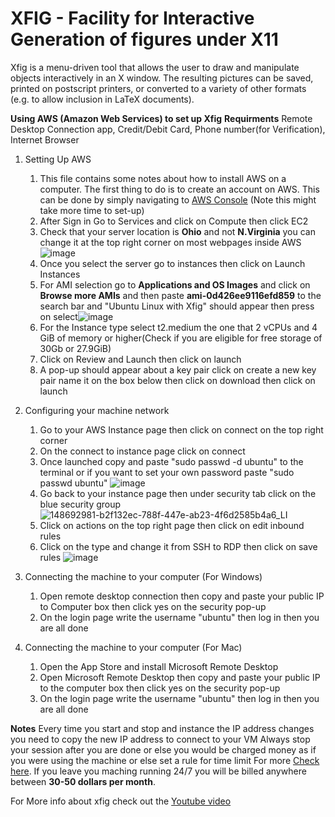 # XFIG - Facility for Interactive Generation of figures under X11

Xfig is a menu-driven tool that allows the user to draw and manipulate objects
interactively in an X window.  The resulting pictures can be saved, printed
on postscript printers, or converted to a variety of other formats (e.g. to
allow inclusion in LaTeX documents).


**Using AWS (Amazon Web Services) to set up Xfig**
**Requirments**
Remote Desktop Connection app, Credit/Debit Card, Phone number(for Verification), Internet Browser

1. Setting Up AWS
    1. This file contains some notes about how to install AWS on a computer.  The first thing to do is to create an account on AWS. This can be done by simply navigating to 
[AWS Console](https://aws.amazon.com/console/ "AWS Console") (Note this might take more time to set-up)
    2. After Sign in Go to Services and click on Compute then click EC2
    3. Check that your server location is **Ohio** and not **N.Virginia** you can change it at the top right corner on most webpages inside AWS![image](https://user-images.githubusercontent.com/82111747/163630691-4cd7cc0d-3227-4eb1-8fab-aa46b89794a3.png)
    4. Once you select the server go to instances then click on Launch Instances
    5. For AMI selection go to **Applications and OS Images** and click on **Browse more AMIs** and then paste **ami-0d426ee9116efd859** to the search bar and "Ubuntu Linux with Xfig" should appear then press on select![image](https://user-images.githubusercontent.com/82111747/163631249-dfe3e6cc-450a-4ffb-b888-0840d1b7479a.png)
    6. For the Instance type select t2.medium the one that 2 vCPUs and 4 GiB of memory or higher(Check if you are eligible for free storage of 30Gb or 27.9GiB)
    7. Click on Review and Launch then click on launch
    8. A pop-up should appear about a key pair click on create a new key pair name it on the box below then click on download then click on launch
    
2. Configuring your machine network
    1. Go to your AWS Instance page then click on connect on the top right corner
    2. On the connect to instance page click on connect
    3. Once launched copy and paste "sudo passwd -d ubuntu" to the terminal or if you want to set your own password paste "sudo passwd ubuntu"
      ![image](https://user-images.githubusercontent.com/82111747/148692858-680af869-f5a7-43a5-87fd-f67791a1a9e5.png) 
    4. Go back to your instance page then under security tab click on the blue security group ![148692981-b2f132ec-788f-447e-ab23-4f6d2585b4a6_LI](https://user-images.githubusercontent.com/82111747/148693287-6b33115c-76ea-44fb-80eb-51ae675f379c.jpg)
    5. Click on actions on the top right page then click on edit inbound rules 
    6. Click on the type and change it from SSH to RDP then click on save rules ![image](https://user-images.githubusercontent.com/82111747/148693103-6ba0b673-3542-4a25-a91a-d647ee64dd7f.png)

3. Connecting the machine to your computer (For Windows)
    1. Open remote desktop connection then copy and paste your public IP to Computer box then click yes on the security pop-up
    2. On the login page write the username "ubuntu" then log in then you are all done 

4. Connecting the machine to your computer (For Mac)
    1. Open the App Store and install Microsoft Remote Desktop
    2. Open Microsoft Remote Desktop then copy and paste your public IP to the computer box then click yes on the security pop-up
    3. On the login page write the username "ubuntu" then log in then you are all done 


**Notes**
Every time you start and stop and instance the IP address changes you need to copy the new IP address to connect to your VM
Always stop your session after you are done or else you would be charged money as if you were using the machine or else set a rule for time limit For more [Check here](https://aws.amazon.com/about-aws/whats-new/2013/01/08/use-amazon-cloudwatch-to-detect-and-shut-down-unused-amazon-ec2-instances/). If you leave you maching running 24/7 you will be billed anywhere between **30-50 dollars per month**.

For More info about xfig check out the [Youtube video](https://www.youtube.com/watch?v=9wOMELa_Nx4 "Youtube Video")

